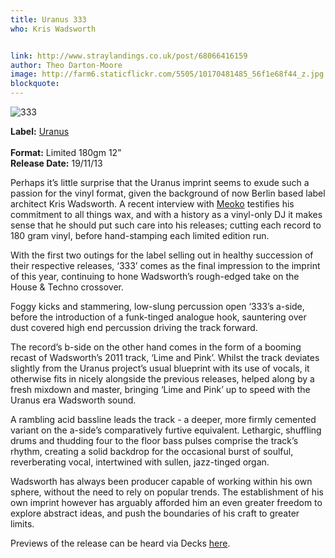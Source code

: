 ```yaml
---
title: Uranus 333
who: Kris Wadsworth


link: http://www.straylandings.co.uk/post/68066416159
author: Theo Darton-Moore
image: http://farm6.staticflickr.com/5505/10170481485_56f1e68f44_z.jpg
blockquote:
---
```


![333](http://farm4.staticflickr.com/3750/9274251509_c5b0a011fa_t.jpg)

**Label:** [Uranus](http://www.residentadvisor.net/record-label.aspx?id=9639)  
<br>**Format:** Limited 180gm 12”
<br>**Release Date:** 19/11/13  

Perhaps it’s little surprise that the Uranus imprint seems to exude such a passion for the vinyl format, given the background of now Berlin based label architect Kris Wadsworth. A recent interview with [Meoko](http://www.meoko.net/interviews/4-dj-s-5-questions-vinyl-my-love) testifies his commitment to all things wax, and with a history as a vinyl-only DJ it makes sense that he should put such care into his releases; cutting each record to 180 gram vinyl, before hand-stamping each limited edition run.

With the first two outings for the label selling out in healthy succession of their respective releases, ‘333’ comes as the final impression to the imprint of this year, continuing to hone Wadsworth’s rough-edged take on the House & Techno crossover.

Foggy kicks and stammering, low-slung percussion open ‘333’s a-side, before the introduction of a funk-tinged analogue hook, sauntering over dust covered high end percussion driving the track forward.

The record’s b-side on the other hand comes in the form of a booming recast of Wadsworth’s 2011 track, ‘Lime and Pink’. Whilst the track deviates slightly from the Uranus project’s usual blueprint with its use of vocals, it otherwise fits in nicely alongside the previous releases, helped along by a fresh mixdown and master, bringing ‘Lime and Pink’ up to speed with the Uranus era Wadsworth sound. 

A rambling acid bassline leads the track - a deeper, more firmly cemented variant on the a-side’s comparatively furtive equivalent. Lethargic, shuffling drums and thudding four to the floor bass pulses comprise the track’s rhythm, creating a solid backdrop for the occasional burst of soulful, reverberating vocal, intertwined with sullen, jazz-tinged organ.

Wadsworth has always been producer capable of working within his own sphere, without the need to rely on popular trends. The establishment of his own imprint however has arguably afforded him an even greater freedom to explore abstract ideas, and push the boundaries of his craft to greater limits. 

Previews of the release can be heard via Decks [here](http://www.decks.de/t/kris_wadsworth-uranus_333/c26-e6).